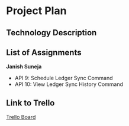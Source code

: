 # Project Plan

## Technology Description

## List of Assignments
**Janish Suneja**
- API 9: Schedule Ledger Sync Command
- API 10: View Ledger Sync History Command

## Link to Trello
[Trello Board](https://trello.com/invite/b/6716e846ccf2fc965ade9bcb/ATTI7098c22720a672810c2692dfe7a5f8e1EF5C3058/cs490-team-13-aces)